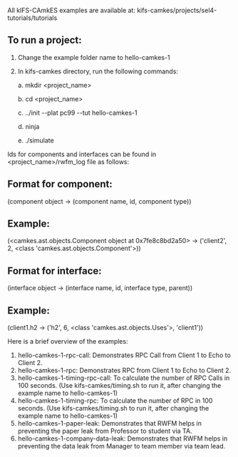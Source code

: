All kIFS-CAmkES examples are available at: kifs-camkes/projects/sel4-tutorials/tutorials

## To run a project:
1. Change the example folder name to hello-camkes-1
2. In kifs-camkes directory, run the following commands:

   a. mkdir <project_name>
   
   b. cd <project_name>
   
   c. ../init --plat pc99 --tut hello-camkes-1
   
   d. ninja
   
   e. ./simulate

Ids for components and interfaces can be found in <project_name>/rwfm_log file as follows: 

## Format for component:
(component object -> (component name, id, component type))
## Example:
(<camkes.ast.objects.Component object at 0x7fe8c8bd2a50> -> ('client2', 2, <class 'camkes.ast.objects.Component'>))

## Format for interface:
(interface object -> (interface name, id, interface type, parent))
## Example:
(client1.h2 -> ('h2', 6, <class 'camkes.ast.objects.Uses'>, 'client1'))

Here is a brief overview of the examples: 
1. hello-camkes-1-rpc-call: Demonstrates RPC Call from Client 1 to Echo to Client 2.
2. hello-camkes-1-rpc: Demonstrates RPC from Client 1 to Echo to Client 2. 
3. hello-camkes-1-timing-rpc-call: To calculate the number of RPC Calls in 100 seconds. (Use kifs-camkes/timing.sh to run it, after changing the example name to hello-camkes-1)
4. hello-camkes-1-timing-rpc: To calculate the number of RPC in 100 seconds. (Use kifs-camkes/timing.sh to run it, after changing the example name to hello-camkes-1)
5. hello-camkes-1-paper-leak: Demonstrates that RWFM helps in preventing the paper leak from Professor to student via TA.
6. hello-camkes-1-company-data-leak: Demonstrates that RWFM helps in preventing the data leak from Manager to team member via team lead.